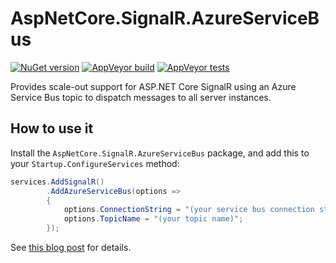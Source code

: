 # AspNetCore.SignalR.AzureServiceBus

[![NuGet version](https://img.shields.io/nuget/v/AspNetCore.SignalR.AzureServiceBus.svg)](https://www.nuget.org/packages/AspNetCore.SignalR.AzureServiceBus)
[![AppVeyor build](https://img.shields.io/appveyor/ci/thomaslevesque/aspnetcore-signalr-azureservicebus.svg)](https://ci.appveyor.com/project/thomaslevesque/aspnetcore-signalr-azureservicebus)
[![AppVeyor tests](https://img.shields.io/appveyor/tests/thomaslevesque/aspnetcore-signalr-azureservicebus.svg)](https://ci.appveyor.com/project/thomaslevesque/aspnetcore-signalr-azureservicebus/build/tests)

Provides scale-out support for ASP.NET Core SignalR using an Azure Service Bus topic to dispatch messages to all server instances.

## How to use it

Install the `AspNetCore.SignalR.AzureServiceBus` package, and add this to your `Startup.ConfigureServices` method:

```csharp
services.AddSignalR()
        .AddAzureServiceBus(options =>
        {
            options.ConnectionString = "(your service bus connection string)";
            options.TopicName = "(your topic name)";
        });
```

See [this blog post](https://thomaslevesque.com/2019/03/18/scaling-out-asp-net-core-signalr-using-azure-service-bus/) for details.
